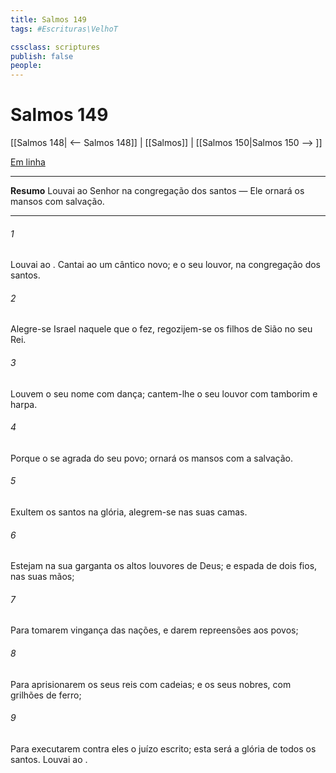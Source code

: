 ```yaml
---
title: Salmos 149
tags: #Escrituras\VelhoT

cssclass: scriptures
publish: false
people:
---
```


# Salmos 149
[[Salmos 148| <-- Salmos 148]] | [[Salmos]] | [[Salmos 150|Salmos 150 --> ]]

[Em linha](https://churchofjesuschrist.org/study/scriptures/ot/ps/149?lang=por)

---
__Resumo__
Louvai ao Senhor na congregação dos santos — Ele ornará os mansos com salvação.

---
###### 1 
Louvai ao . Cantai ao  um cântico novo; e o seu louvor, na congregação dos santos.

###### 2 
Alegre-se Israel naquele que o fez, regozijem-se os filhos de Sião no seu Rei.

###### 3 
Louvem o seu nome com dança; cantem-lhe o seu louvor com tamborim e harpa.

###### 4 
Porque o  se agrada do seu povo; ornará os mansos com a salvação.

###### 5 
Exultem os santos na glória, alegrem-se nas suas camas.

###### 6 
Estejam na sua garganta os altos louvores de Deus; e espada de dois fios, nas suas mãos;

###### 7 
Para tomarem vingança das nações, e darem repreensões aos povos;

###### 8 
Para aprisionarem os seus reis com cadeias; e os seus nobres, com grilhões de ferro;

###### 9 
Para executarem contra eles o juízo escrito; esta será a glória de todos os santos. Louvai ao .

